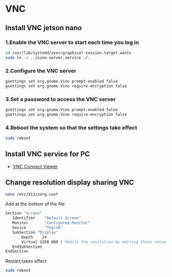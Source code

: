 # VNC

## Install VNC jetson nano
### 1.Enable the VNC server to start each time you log in
```bash
cd /usr/lib/systemd/user/graphical-session.target.wants
sudo ln -s ../vino-server.service ./.
```
### 2.Configure the VNC server
```bash
gsettings set org.gnome.Vino prompt-enabled false
gsettings set org.gnome.Vino require-encryption false
```
### 3.Set a password to access the VNC server
```bash
gsettings set org.gnome.Vino prompt-enabled false
gsettings set org.gnome.Vino require-encryption false
```
### 4.Reboot the system so that the settings take effect
```bash
sudo reboot
```

## Install VNC service for PC
- [VNC Connect Viewer](https://www.realvnc.com/en/connect/download/viewer/linux/)

## Change resolution display sharing VNC
```bash
nano /etc/X11/xorg.conf 
```
Add at the bottom of the file
```bash
Section "Screen"
   Identifier    "Default Screen"
   Monitor       "Configured Monitor"
   Device        "Tegra0"
   SubSection "Display"
       Depth    24
       Virtual 1280 800 # Modify the resolution by editing these values
   EndSubSection
EndSection
```
Restart takes effect
```bash
sudo reboot
```
